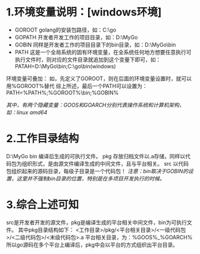 # 1.环境变量说明：[windows环境]
- GOROOT golang的安装包路径，如：C:\go
- GOPATH 开发者开发工作的项目目录，如：D:\MyGo
- GOBIN 同样是开发者工作的项目目录下的bin目录，如：D:\MyGo\bin
- PATH 这是一个全局系统的固有环境变量，在全系统任何地方想要任意执行可执行文件时，则对应的文件目录就追加到这个变量下即可，如：PATAH=D:\MyGo\bin;C:\go\bin(windows)

环境变量可叠加：
如，先定义了GOROOT，则在后面的环境变量设置时，就可以用%GOROOT%替代
综上所述，最后一个PATH可以设置为：PATH=%PATH%;%GOROOT%\bin;%GOBIN%

*其中，有两个隐藏变量：GOOS和GOARCH分别代表操作系统和计算机架构，如：linux amd64*


# 2.工作目录结构
D:\MyGo
			  bin 编译后生成的可执行文件。
			  		pkg 存放归档文件以.a存储，同样以代码包为组织形式，是由源文件编译生成的中间文件，且与平台相关。
			  		src 以代码包组织起来的源码目录，每级子目录是一个代码包！
*注意：bin取决于GOBIN的设置，这里并不强制bin目录的位置，特别是在多项目开发执行的时候。*

# 3.综合上述可知
src是开发者开发的源文件，pkg是编译生成的平台相关中间文件，bin为可执行文件。
其中pkg目录结构如下：
<工作目录>/pkg/<平台相关目录>/<一级代码包>/<二级代码包>/<末级代码包>.a
平台相关目录，为：%GOOS%_%GOARCH%
所以go源码在多个平台上编译后，pkg中会以平台的方式组织出平台目录。

